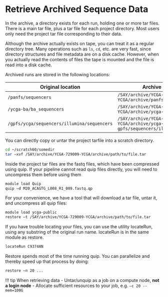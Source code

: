 # Retrieve Archived Sequence Data

In the archive, a directory exists for each run, holding one or more tar files. There is a main tar file, plus a tar file for each project directory. Most users only need the project tar file corresponding to their data.

Although the archive actually exists on tape, you can treat it as a regular directory tree. Many operations such as `ls`, `cd`, etc. are very fast, since directory structures and file metadata are on a disk cache. However, when you actually read the contents of files the tape is mounted and the file is read into a disk cache.

Archived runs are stored in the following locations:

| Original location                           | Archive location                                                                 |
|---------------------------------------------|----------------------------------------------------------------------------------|
| `/panfs/sequencers`                         | `/SAY/archive/YCGA-729009-YCGA/archive/panfs/sequencers`                         |
| `/ycga-ba/ba_sequencers`                    | `/SAY/archive/YCGA-729009-YCGA/archive/ycga-ba/ba_sequencers`                    |
| `/gpfs/ycga/sequencers/illumina/sequencers` | `/SAY/archive/YCGA-729009-YCGA/archive/ycga-gpfs/sequencers/illumina/sequencers` |

You can directly copy or untar the project tarfile into a scratch directory.

``` bash
cd ~/scratch60/somedir
tar –xvf /SAY/archive/YCGA-729009-YCGA/archive/path/to/file.tar
```

Inside the project tar files are the fastq files, which have been compressed using quip. If your pipeline cannot read quip files directly, you will need to uncompress them before using them

``` bash
module load Quip
quip –d M20_ACAGTG_L008_R1_009.fastq.qp
```

For your convenience, we have a tool that will download a tar file, untar it, and uncompress all quip files:

``` bash
module load ycga-public
restore –t /SAY/archive/YCGA-729009-YCGA/archive/path/to/file.tar
```

If you have trouble locating your files, you can use the utility locateRun, using any substring of the original run name. locateRun is in the same module as restore.

``` bash
locateRun C9374AN
```

Restore spends most of the time running quip. You can parallelize and thereby speed up that process by doing:

``` bash
restore –n 20 ...
```

!!! tip
    When retrieving data
    - Untar/unquip as a job on a compute node, **not a login node**
    - Allocate sufficient resources to your job, e.g. `–c 20 --mem=100G`